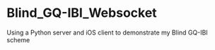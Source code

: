 # Blind_GQ-IBI_Websocket
Using a Python server and iOS client to demonstrate my Blind GQ-IBI scheme
